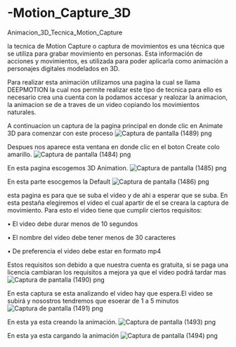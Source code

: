 # -Motion_Capture_3D
Animacion_3D_Tecnica_Motion_Capture

la tecnica de Motion Capture o captura de movimientos es una técnica que se utiliza para grabar movimiento en personas. Esta información de acciones y movimientos, es utilizada para poder aplicarla como animación a personajes digitales modelados en 3D.

Para realizar esta animación utilizamos una pagina la cual se llama DEEPMOTION la cual nos permite realizar este tipo de tecnica para ello es necesario crea una cuenta con la podamos accesar y realozar la animacion, la animacion se de a traves de un video copiando los movimientos naturales.

A continuacion un captura de la pagina principal en donde clic en Animate 3D para comenzar con este proceso
![Captura de pantalla (1489) png](https://user-images.githubusercontent.com/71051834/145311407-1f55e23f-2641-4387-b383-3356a3db9afa.jpg)

Despues nos aparece esta ventana en donde clic en el boton Create colo amarillo.
![Captura de pantalla (1484) png](https://user-images.githubusercontent.com/71051834/145310975-7c2f8f97-060c-49fb-8d80-5bf67d0d8fdd.jpg)

En esta pagina escogemos 3D Animation.
![Captura de pantalla (1485) png](https://user-images.githubusercontent.com/71051834/145311028-da6b4d16-94b1-4075-a640-c2a9ab01fa76.jpg)

En esta parte esocgemos la Default
![Captura de pantalla (1486) png](https://user-images.githubusercontent.com/71051834/145311045-a35678ab-2199-4df9-8c12-726f3a5d8cf5.jpg)

esta pagina es para que se suba el video y de ahi a esperar que se suba.
En esta pestaña elegiremos el video el cual apartir de el se creara la captura de movimiento. Para esto el video tiene que cumplir ciertos requisitos:

•	El video debe durar menos de 10 segundos

•	El nombre del video debe tener menos de 30 caracteres

•	De preferencia el video debe estar en formato mp4

Estos requisitos son debido a que nuestra cuenta es gratuita, si se paga una licencia cambiaran los requisitos a mejora ya que el video podrá tardar mas
![Captura de pantalla (1490) png](https://user-images.githubusercontent.com/71051834/145311810-1d1c76d0-5db5-4479-8c1c-1cb466cd8563.jpg)

En esta captura se esta analizando el video hay que espera.El video se subirá y nosostros tendremos que esoerar de 1 a 5 minutos
![Captura de pantalla (1491) png](https://user-images.githubusercontent.com/71051834/145313000-1bd5e614-82dc-4136-b0e0-68728a975aff.jpg)

En esta ya esta creando la animación.
![Captura de pantalla (1493) png](https://user-images.githubusercontent.com/71051834/145313017-10c3c1d1-2148-4427-91a4-0f606d9f9c09.jpg)

En esta ya esta cargando la animación
![Captura de pantalla (1494) png](https://user-images.githubusercontent.com/71051834/145313044-27e94765-547b-4d0a-a17f-9a983a742e00.jpg)


